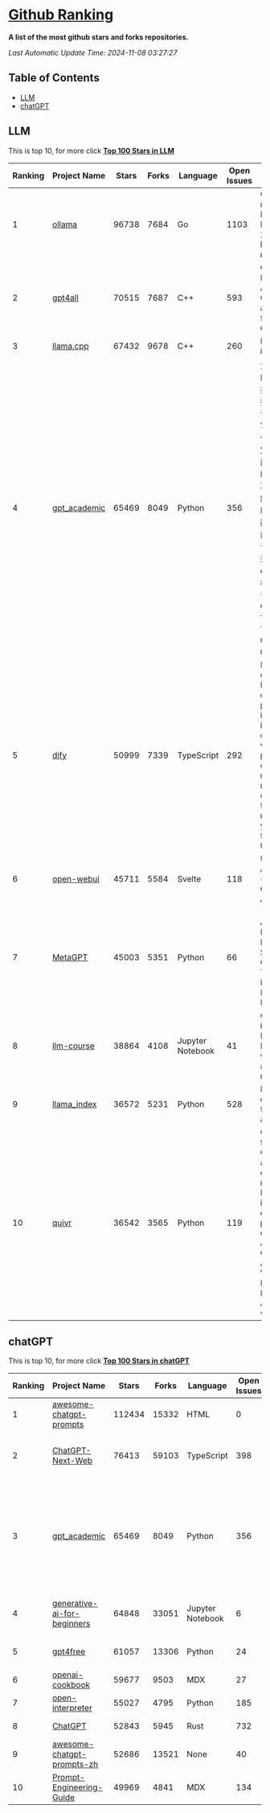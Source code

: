 [Github Ranking](./README.md)
==========

**A list of the most github stars and forks repositories.**

*Last Automatic Update Time: 2024-11-08 03:27:27*

## Table of Contents
 * [LLM](#LLM)
 * [chatGPT](#chatGPT)

## LLM

This is top 10, for more click **[Top 100 Stars in LLM](Top100/LLM.md)**

| Ranking | Project Name | Stars | Forks | Language | Open Issues | Description | Last Commit |
| ------- | ------------ | ----- | ----- | -------- | ----------- | ----------- | ----------- |
| 1 | [ollama](https://github.com/ollama/ollama) | 96738 | 7684 | Go | 1103 | Get up and running with Llama 3.2, Mistral, Gemma 2, and other large language models. | 2024-11-07T22:26:47Z |
| 2 | [gpt4all](https://github.com/nomic-ai/gpt4all) | 70515 | 7687 | C++ | 593 | GPT4All: Run Local LLMs on Any Device. Open-source and available for commercial use. | 2024-11-07T23:14:38Z |
| 3 | [llama.cpp](https://github.com/ggerganov/llama.cpp) | 67432 | 9678 | C++ | 260 | LLM inference in C/C++ | 2024-11-07T22:46:48Z |
| 4 | [gpt_academic](https://github.com/binary-husky/gpt_academic) | 65469 | 8049 | Python | 356 | 为GPT/GLM等LLM大语言模型提供实用化交互接口，特别优化论文阅读/润色/写作体验，模块化设计，支持自定义快捷按钮&函数插件，支持Python和C++等项目剖析&自译解功能，PDF/LaTex论文翻译&总结功能，支持并行问询多种LLM模型，支持chatglm3等本地模型。接入通义千问, deepseekcoder, 讯飞星火, 文心一言, llama2, rwkv, claude2, moss等。 | 2024-11-05T16:49:49Z |
| 5 | [dify](https://github.com/langgenius/dify) | 50999 | 7339 | TypeScript | 292 | Dify is an open-source LLM app development platform. Dify's intuitive interface combines AI workflow, RAG pipeline, agent capabilities, model management, observability features and more, letting you quickly go from prototype to production. | 2024-11-08T03:17:56Z |
| 6 | [open-webui](https://github.com/open-webui/open-webui) | 45711 | 5584 | Svelte | 118 | User-friendly AI Interface (Supports Ollama, OpenAI API, ...) | 2024-11-07T09:30:53Z |
| 7 | [MetaGPT](https://github.com/geekan/MetaGPT) | 45003 | 5351 | Python | 66 | 🌟 The Multi-Agent Framework: First AI Software Company, Towards Natural Language Programming | 2024-11-06T08:49:48Z |
| 8 | [llm-course](https://github.com/mlabonne/llm-course) | 38864 | 4108 | Jupyter Notebook | 41 | Course to get into Large Language Models (LLMs) with roadmaps and Colab notebooks. | 2024-07-28T22:17:43Z |
| 9 | [llama_index](https://github.com/run-llama/llama_index) | 36572 | 5231 | Python | 528 | LlamaIndex is a data framework for your LLM applications | 2024-11-07T19:14:16Z |
| 10 | [quivr](https://github.com/QuivrHQ/quivr) | 36542 | 3565 | Python | 119 | Opiniated RAG for integrating GenAI in your apps 🧠   Focus on your product rather than the RAG. Easy integration in existing products with customisation!  Any LLM: GPT4, Groq, Llama. Any Vectorstore: PGVector, Faiss. Any Files. Anyway you want.  | 2024-11-07T15:48:21Z |


## chatGPT

This is top 10, for more click **[Top 100 Stars in chatGPT](Top100/chatGPT.md)**

| Ranking | Project Name | Stars | Forks | Language | Open Issues | Description | Last Commit |
| ------- | ------------ | ----- | ----- | -------- | ----------- | ----------- | ----------- |
| 1 | [awesome-chatgpt-prompts](https://github.com/f/awesome-chatgpt-prompts) | 112434 | 15332 | HTML | 0 | This repo includes ChatGPT prompt curation to use ChatGPT better. | 2024-09-26T13:36:47Z |
| 2 | [ChatGPT-Next-Web](https://github.com/ChatGPTNextWeb/ChatGPT-Next-Web) | 76413 | 59103 | TypeScript | 398 | A cross-platform ChatGPT/Gemini UI (Web / PWA / Linux / Win / MacOS). 一键拥有你自己的跨平台 ChatGPT/Gemini 应用。 | 2024-11-07T12:06:30Z |
| 3 | [gpt_academic](https://github.com/binary-husky/gpt_academic) | 65469 | 8049 | Python | 356 | 为GPT/GLM等LLM大语言模型提供实用化交互接口，特别优化论文阅读/润色/写作体验，模块化设计，支持自定义快捷按钮&函数插件，支持Python和C++等项目剖析&自译解功能，PDF/LaTex论文翻译&总结功能，支持并行问询多种LLM模型，支持chatglm3等本地模型。接入通义千问, deepseekcoder, 讯飞星火, 文心一言, llama2, rwkv, claude2, moss等。 | 2024-11-05T16:49:49Z |
| 4 | [generative-ai-for-beginners](https://github.com/microsoft/generative-ai-for-beginners) | 64848 | 33051 | Jupyter Notebook | 6 | 21 Lessons, Get Started Building with Generative AI  🔗 https://microsoft.github.io/generative-ai-for-beginners/ | 2024-11-07T14:56:14Z |
| 5 | [gpt4free](https://github.com/xtekky/gpt4free) | 61057 | 13306 | Python | 24 | The official gpt4free repository \| various collection of powerful language models | 2024-10-30T08:59:27Z |
| 6 | [openai-cookbook](https://github.com/openai/openai-cookbook) | 59677 | 9503 | MDX | 27 | Examples and guides for using the OpenAI API | 2024-11-07T02:28:18Z |
| 7 | [open-interpreter](https://github.com/OpenInterpreter/open-interpreter) | 55027 | 4795 | Python | 185 | A natural language interface for computers | 2024-11-07T21:37:38Z |
| 8 | [ChatGPT](https://github.com/lencx/ChatGPT) | 52843 | 5945 | Rust | 732 | 🔮 ChatGPT Desktop Application (Mac, Windows and Linux) | 2024-08-29T17:58:11Z |
| 9 | [awesome-chatgpt-prompts-zh](https://github.com/PlexPt/awesome-chatgpt-prompts-zh) | 52686 | 13521 | None | 40 | ChatGPT 中文调教指南。各种场景使用指南。学习怎么让它听你的话。 | 2024-07-30T11:43:23Z |
| 10 | [Prompt-Engineering-Guide](https://github.com/dair-ai/Prompt-Engineering-Guide) | 49969 | 4841 | MDX | 134 | 🐙 Guides, papers, lecture, notebooks and resources for prompt engineering | 2024-10-28T04:57:30Z |

